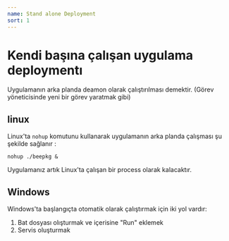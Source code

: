 ```yaml
---
name: Stand alone Deployment
sort: 1
---
```


# Kendi başına çalışan uygulama deploymentı

Uygulamanın arka planda deamon olarak çalıştırılması demektir. (Görev yöneticisinde yeni bir görev yaratmak gibi)

## linux

Linux'ta `nohup` komutunu kullanarak uygulamanın arka planda çalışması şu şekilde sağlanır :

	nohup ./beepkg &
	
Uygulamanız artık Linux'ta çalışan bir process olarak kalacaktır.

## Windows

Windows'ta başlangıçta otomatik olarak çalıştırmak için iki yol vardır:

1. Bat dosyası olışturmak ve içerisine "Run" eklemek
2. Servis oluşturmak
